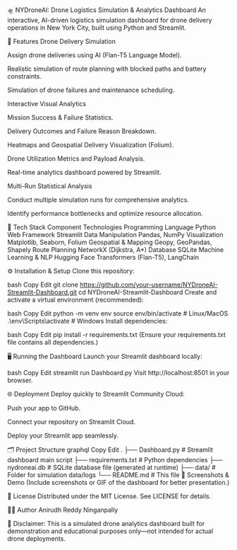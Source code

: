🛸 NYDroneAI: Drone Logistics Simulation & Analytics Dashboard
An interactive, AI-driven logistics simulation dashboard for drone delivery operations in New York City, built using Python and Streamlit.

🌟 Features
Drone Delivery Simulation

Assign drone deliveries using AI (Flan-T5 Language Model).

Realistic simulation of route planning with blocked paths and battery constraints.

Simulation of drone failures and maintenance scheduling.

Interactive Visual Analytics

Mission Success & Failure Statistics.

Delivery Outcomes and Failure Reason Breakdown.

Heatmaps and Geospatial Delivery Visualization (Folium).

Drone Utilization Metrics and Payload Analysis.

Real-time analytics dashboard powered by Streamlit.

Multi-Run Statistical Analysis

Conduct multiple simulation runs for comprehensive analytics.

Identify performance bottlenecks and optimize resource allocation.

🚀 Tech Stack
Component	Technologies
Programming Language	Python
Web Framework	Streamlit
Data Manipulation	Pandas, NumPy
Visualization	Matplotlib, Seaborn, Folium
Geospatial & Mapping	Geopy, GeoPandas, Shapely
Route Planning	NetworkX (Dijkstra, A*)
Database	SQLite
Machine Learning & NLP	Hugging Face Transformers (Flan-T5), LangChain

⚙️ Installation & Setup
Clone this repository:

bash
Copy
Edit
git clone https://github.com/your-username/NYDroneAI-Streamlit-Dashboard.git
cd NYDroneAI-Streamlit-Dashboard
Create and activate a virtual environment (recommended):

bash
Copy
Edit
python -m venv env
source env/bin/activate      # Linux/MacOS
.\env\Scripts\activate       # Windows
Install dependencies:

bash
Copy
Edit
pip install -r requirements.txt
(Ensure your requirements.txt file contains all dependencies.)

🖥️ Running the Dashboard
Launch your Streamlit dashboard locally:

bash
Copy
Edit
streamlit run Dashboard.py
Visit http://localhost:8501 in your browser.

🌐 Deployment
Deploy quickly to Streamlit Community Cloud:

Push your app to GitHub.

Connect your repository on Streamlit Cloud.

Deploy your Streamlit app seamlessly.

🗂 Project Structure
graphql
Copy
Edit
.
├── Dashboard.py                 # Streamlit dashboard main script
├── requirements.txt             # Python dependencies
├── nydroneai.db                 # SQLite database file (generated at runtime)
├── data/                        # Folder for simulation data/logs
└── README.md                    # This file
📸 Screenshots & Demo
(Include screenshots or GIF of the dashboard for better presentation.)

📜 License
Distributed under the MIT License. See LICENSE for details.

👨‍💻 Author
Anirudh Reddy Ninganpally

🚨 Disclaimer:
This is a simulated drone analytics dashboard built for demonstration and educational purposes only—not intended for actual drone deployments.